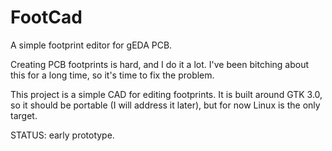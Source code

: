 FootCad
=======

A simple footprint editor for gEDA PCB.

Creating PCB footprints is hard, and I do it a lot.  I've been bitching about this for a long time, so it's time to fix the problem.  

This project is a simple CAD for editing footprints.  It is built around GTK 3.0, so it should be portable (I will address it later), but for now Linux is the only target.

STATUS: early prototype.

